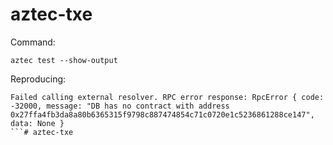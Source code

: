 # aztec-txe
Command:
```
aztec test --show-output
```

Reproducing:
```
Failed calling external resolver. RPC error response: RpcError { code: -32000, message: "DB has no contract with address 0x27ffa4fb3da8a80b6365315f9798c887474854c71c0720e1c5236861288ce147", data: None }
```# aztec-txe
